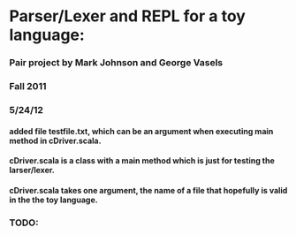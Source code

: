 # Parser/Lexer and REPL for a toy language:

### Pair project by Mark Johnson and George Vasels

### Fall 2011

### 5/24/12 
####  added file testfile.txt, which can be an argument when executing main method in cDriver.scala.
####  cDriver.scala is a class with a main method which is just for testing the larser/lexer.
####  cDriver.scala takes one argument, the name of a file that hopefully is valid in the the toy language.

### TODO:


